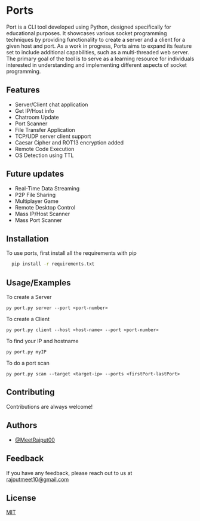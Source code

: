 
# Ports

Port is a CLI tool developed using Python, designed specifically for educational purposes. It showcases various socket programming techniques by providing functionality to create a server and a client for a given host and port. As a work in progress, Ports aims to expand its feature set to include additional capabilities, such as a multi-threaded web server. The primary goal of the tool is to serve as a learning resource for individuals interested in understanding and implementing different aspects of socket programming.


## Features

- Server/Client chat application
- Get IP/Host info
- Chatroom Update
- Port Scanner
- File Transfer Application
- TCP/UDP server client support
- Caesar Cipher and ROT13 encryption added
- Remote Code Execution
- OS Detection using TTL

## Future updates

- Real-Time Data Streaming
- P2P File Sharing
- Multiplayer Game
- Remote Desktop Control
- Mass IP/Host Scanner
- Mass Port Scanner


## Installation

To use ports, first install all the requirements with pip

```bash
  pip install -r requirements.txt
```

## Usage/Examples

To create a Server
```
py port.py server --port <port-number>
```
To create a Client
```
py port.py client --host <host-name> --port <port-number>
```
To find your IP and hostname
```
py port.py myIP
```
To do a port scan
```
py port.py scan --target <target-ip> --ports <firstPort-lastPort>
```


## Contributing

Contributions are always welcome!


## Authors

- [@MeetRajput00](https://www.github.com/MeetRajput00)


## Feedback

If you have any feedback, please reach out to us at rajputmeet10@gmail.com

    
## License

[MIT](https://choosealicense.com/licenses/mit/)




